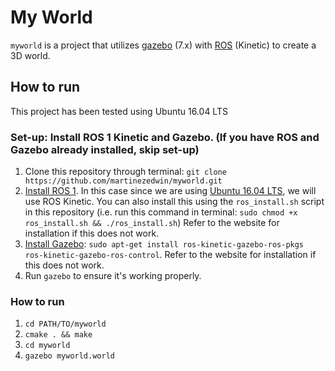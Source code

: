 # My World

`myworld` is a project that utilizes [gazebo](http://gazebosim.org/) (7.x) with [ROS](https://www.ros.org/) (Kinetic) to create a 3D world. 


## How to run

This project has been tested using Ubuntu 16.04 LTS

### Set-up: Install ROS 1 Kinetic and Gazebo. (If you have ROS and Gazebo already installed, skip set-up)
1. Clone this repository through terminal: `git clone https://github.com/martinezedwin/myworld.git`
2. [Install ROS 1](https://www.ros.org/). In this case since we are using [Ubuntu 16.04 LTS](http://releases.ubuntu.com/16.04/), we will use ROS Kinetic. You can also install this using the `ros_install.sh` script in this repository (i.e. run this command in terminal: `sudo chmod +x ros_install.sh && ./ros_install.sh`) Refer to the website for installation if this does not work.
3. [Install Gazebo](http://gazebosim.org/tutorials?tut=ros_installing&cat=connect_ros): `sudo apt-get install ros-kinetic-gazebo-ros-pkgs ros-kinetic-gazebo-ros-control`. Refer to the website for installation if this does not work.
4. Run `gazebo` to ensure it's working properly.


### How to run
1. `cd PATH/TO/myworld`
2. `cmake . && make`
3. `cd myworld`
4. `gazebo myworld.world`

